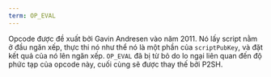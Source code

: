 ```yaml
---
term: OP_EVAL
---
```


Opcode được đề xuất bởi Gavin Andresen vào năm 2011. Nó lấy script nằm ở đầu ngăn xếp, thực thi nó như thể nó là một phần của `scriptPubKey`, và đặt kết quả của nó lên ngăn xếp. `OP_EVAL` đã bị từ bỏ do lo ngại liên quan đến độ phức tạp của opcode này, cuối cùng sẽ được thay thế bởi P2SH.